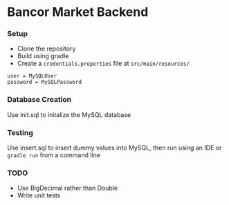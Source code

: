 # Bancor Market Backend
### Setup
* Clone the repository
* Build using gradle
* Create a `credentials.properties` file at `src/main/resources/`
```
user = MySQLUser
password = MySQLPassword
```

### Database Creation
Use init.sql to initalize the MySQL database

### Testing
Use insert.sql to insert dummy values into MySQL, then run using an IDE or `gradle run` from a command line

### TODO
* Use BigDecimal rather than Double
* Write unit tests
